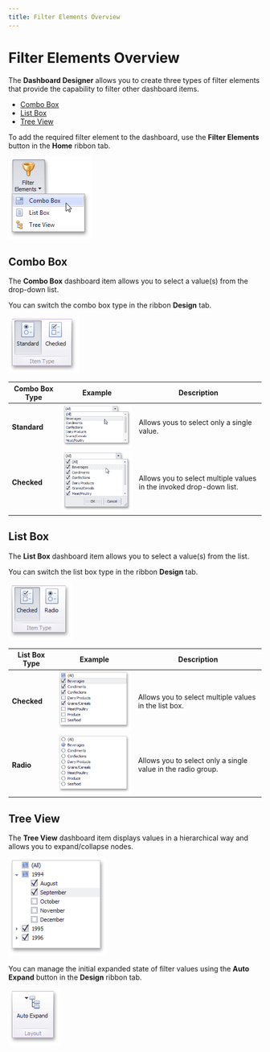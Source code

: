 ```yaml
---
title: Filter Elements Overview
---
```

# Filter Elements Overview
The **Dashboard Designer** allows you to create three types of filter elements that provide the capability to filter other dashboard items.
* [Combo Box](#combo-box)
* [List Box](#list-box)
* [Tree View](#tree-view)

To add the required filter element to the dashboard, use the **Filter Elements** button in the **Home** ribbon tab.

![FilterElements_Ribbon](../../../../images/Img24808.png)

## <a name="combo-box"/>Combo Box
The **Combo Box** dashboard item allows you to select a value(s) from the drop-down list.

You can switch the combo box type in the ribbon **Design** tab.

![ComboboxTypes_Ribbon](../../../../images/Img24836.png)

| Combo Box Type | Example | Description |
|---|---|---|
| **Standard** | ![Combobox_Standard](../../../../images/Img24834.png) | Allows yous to select only a single value. |
| **Checked** | ![Combobox_Checked](../../../../images/Img24835.png) | Allows you to select multiple values in the invoked drop-down list. |

## <a name="list-box"/>List Box
The **List Box** dashboard item allows you to select a value(s) from the list.

You can switch the list box type in the ribbon **Design** tab.

![ListboxTypes_Ribbon](../../../../images/Img24837.png)

| List  Box Type | Example | Description |
|---|---|---|
| **Checked** | ![Listbox_Checked](../../../../images/Img24840.png) | Allows you to select multiple values in the list box. |
| **Radio** | ![Listbox_Radio](../../../../images/Img24841.png) | Allows you to select only a single value in the radio group. |

## <a name="tree-view"/>Tree View
The **Tree View** dashboard item displays values in a hierarchical way and allows you to expand/collapse nodes.

![Treeview_Checked](../../../../images/Img24843.png)

You can manage the initial expanded state of filter values using the **Auto Expand** button in the **Design** ribbon tab.

![Treeview_AutoExpand](../../../../images/Img24844.png)
